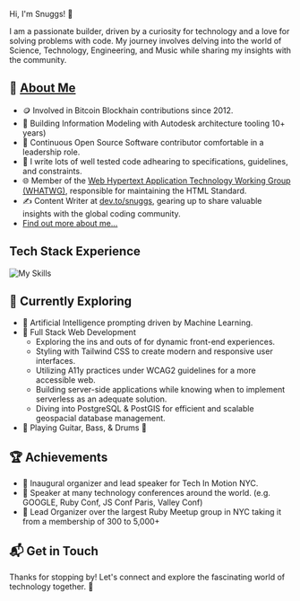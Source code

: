  Hi, I'm Snuggs! 👋

I am a passionate builder, driven by a curiosity for technology and a love for solving problems with code.
My journey involves delving into the world of Science, Technology, Engineering, and Music while sharing my insights with the community.


## 🚀 [About Me](https://www.linkedin.com/in/devpunks)

- 🪙 Involved in Bitcoin Blockhain contributions since 2012.
- 🏢 Building Information Modeling with Autodesk architecture tooling 10+ years)
- 🔭 Continuous Open Source Software contributor comfortable in a leadership role.
- 📝 I write lots of well tested code adhearing to specifications, guidelines, and constraints.
- 🌐 Member of the [Web Hypertext Application Technology Working Group (WHATWG)](https://whatwg.org), responsible for maintaining the HTML Standard.
- ✍️ Content Writer at [dev.to/snuggs](https://dev.to/snuggs), gearing up to share valuable insights with the global coding community.
- [Find out more about me...](https://www.linkedin.com/in/devpunks)

## Tech Stack Experience
  ![My Skills](https://skillicons.dev/icons?i=html,css,tailwind,js,nodejs,npm,vue,react,express,ruby,rails,postgres,docker,aws,nginx,linux,bash,vim,git)


## 🌱 Currently Exploring

- 🧠 Artificial Intelligence prompting driven by Machine Learning.
- 🚀 Full Stack Web Development
  - Exploring the ins and outs of for dynamic front-end experiences.
  - Styling with Tailwind CSS to create modern and responsive user interfaces.
  - Utilizing A11y practices under WCAG2 guidelines for a more accessible web.
  - Building server-side applications while knowing when to implement serverless as an adequate solution.
  - Diving into PostgreSQL & PostGIS for efficient and scalable geospacial database management.
- 🎸 Playing Guitar, Bass, & Drums 🥁

 ## 🏆 Achievements

- 🌟 Inaugural organizer and lead speaker for Tech In Motion NYC.
- 🌟 Speaker at many technology conferences around the world. (e.g. GOOGLE, Ruby Conf, JS Conf Paris, Valley Conf)
- 🌟 Lead Organizer over the largest Ruby Meetup group in NYC taking it from a membership of 300 to 5,000+


## 📬 Get in Touch


Thanks for stopping by!
Let's connect and explore the fascinating world of technology together. 🚀

<!--
Here are some ideas to get you started:

- 🔭 I’m currently working on ...
- 🌱 I’m currently learning ...
- 👯 I’m looking to collaborate on ...
- 🤔 I’m looking for help with ...
- 💬 Ask me about ...
- 📫 How to reach me: ...
- 😄 Pronouns: ...
- ⚡ Fun fact: ...
-->
